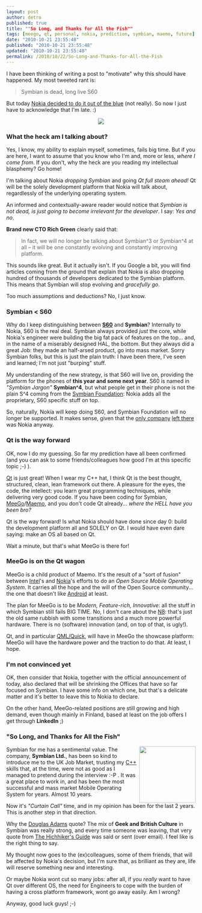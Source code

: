 ```yaml
---
layout: post
author: detro
published: true
title: ""So Long, and Thanks for All the Fish""
tags: [meego, qt, personal, nokia, prediction, symbian, maemo, future]
date: "2010-10-21 23:55:48"
published: "2010-10-21 23:55:48"
updated: "2010-10-21 23:55:48"
permalink: /2010/10/22/So-Long-and-Thanks-for-All-the-Fish
---
```


I have been thinking of writing a post to "motivate" why this should have happened. My most tweeted rant is:

> Symbian is dead, long live S60

But today [Nokia decided to do it out of the blue](http://conversations.nokia.com/2010/10/21/nokia-focuses-on-qt-to-extend-reach-for-developers-make-mobile-experience-richer-for-users/) (not really). So now I just have to acknowledge that I'm late. :)

<div align="center">
<img src="http://www.definitivedowntempo.com/wp-content/uploads/2010/02/dolphins.jpg" />
</div>

### What the heck am I talking about?

Yes, I know, my ability to explain myself, sometimes, fails big time. But if you are here, I want to assume that you know who I'm and, more or less, _where I come from_. If you don't, why the heck are you reading my intellectual blasphemy? Go home!

I'm talking about Nokia _dropping Symbian_ and going _Qt full steam ahead!_ Qt will be the solely development platform that Nokia will talk about, regardlessly of the underlying operating system.

An informed and contextually-aware reader would notice that _Symbian is not dead, is just going to become irrelevant for the developer_.  I say: _Yes and no_.

**Brand new CTO Rich Green** clearly said that:

> In fact, we will no longer be talking about Symbian^3 or Symbian^4 at all – it will be one constantly evolving and constantly improving platform.

This sounds like great. But it actually isn't. If you Google a bit, you will find articles coming from the ground that explain that Nokia is also dropping hundred of thousands of developers dedicated to the Symbian platform. This means that Symbian will stop evolving and _gracefully go_.

Too much assumptions and deductions? No, I just know.

### Symbian < S60

Why do I keep distinguishing between **[S60](http://en.wikipedia.org/wiki/S60)** and **Symbian**? Internally to Nokia, S60 is the real deal. Symbian always provided _just_ the core, while Nokia's engineer were building the big fat pack of features on the top... and, in the name of a miserably designed HAL, the bottom. But they always did a great Job: they made an half-arsed product, go into mass market. Sorry Symbian folks, but this is just the plain truth: I have been there, I've seen and learned; I'm not just "burping" stuff.

My understanding of the new strategy, is that S60 will live on, providing the platform for the phones of **this year and some next year**. S60 is named in _"Symbian Jargon"_ **Symbian^4**, but what people get in their phone is not the plain S^4 coming from the [Symbian Foundation](http://www.symbian.org/): Nokia adds all the proprietary, S60 specific stuff on top.

So, naturally, Nokia will keep doing S60, and Symbian Foundation will no longer be supported. It makes sense, given that the [only company](http://www.mobilecrunch.com/2010/10/01/symbian-takes-another-hit-loses-support-from-samsung/) [left there](http://www.zdnet.co.uk/news/mobile-devices/2010/09/25/sony-ericsson-abandons-symbian-for-android-and-wp7-40090267/) was Nokia anyway.

### Qt is the way forward

OK, now I do my guessing. So far my prediction have all been confirmed (and you can ask to some friends/colleagues how good I'm at this specific topic ;-) ).

[Qt](http://qt.nokia.com) is just great! When I wear my C++ hat, I think Qt is the best thought, structured, clean, lean framework out there. A pleasure for the eyes, the code, the intellect: you learn great programming techniques, while delivering very good code. If you have been coding for Symbian, [MeeGo](http://meego.com/)/[Maemo](http://maemo.org/), and you don't code Qt already... _where the HELL have you been bro?_

Qt is the way forward! Is what Nokia should have done since day 0: build the development platform all and SOLELY on Qt. I would have even dare saying: make an OS all based on Qt.

Wait a minute, but that's what MeeGo is there for!

### MeeGo is on the Qt wagon

MeeGo is a child product of Maemo. It's the result of a "sort of fusion" between [Intel](http://www.intel.com/)'s and [Nokia](http://www.nokia.com/)'s efforts to do an _Open Source Mobile Operating System_. It carries all the hope and the will of the Open Source community... the one that doesn't like [Android](http://www.android.com) at least.

The plan for MeeGo is to be _Modern, Feature-rich, Innovative_: all the stuff in which Symbian still fails BIG TIME. No, I don't care about the [N8](http://events.nokia.com/NokiaN8/): that's just the old same rubbish with some transitions and a much more powerful hardware. There is no (software) innovation (and, on top of that, is ugly!).

Qt, and in particular [QML/Quick](http://qt.nokia.com/products/qt-quick/), will have in MeeGo the showcase platform: MeeGo will have the hardware power and the traction to do that. At least, I hope.

### I'm not convinced yet

OK, then consider that Nokia, together with the official announcement of today, also declared that will be shrinking the Offices that have so far focused on Symbian. I have some info on which one, but that's a delicate matter and it's better to leave this to Nokia to declare.

On the other hand, MeeGo-related positions are still growing and high demand, even though mainly in Finland, based at least on the job offers I get through **LinkedIn** ;)

### "So Long, and Thanks for All the Fish"
<img src="http://www.ozsticker.com/312-662-large/dont-panic-thumb.jpg" width="150" align="right" />

Symbian for me has a sentimental value. The company, **Symbian Ltd.**, has been so kind to introduce me to the UK Job Market, trusting my [C++](http://en.wikipedia.org/wiki/C%2B%2B) skills that, at the time, were not as good as I managed to pretend during the interview :-P . It was a great place to work in, and has been the most successful and mass market Mobile Operating System for years. Almost 10 years.

Now it's _"Curtain Call"_ time, and in my opinion has been for the last 2 years. This is another step in that direction.

Why the [Douglas Adams](http://en.wikiquote.org/wiki/Douglas_Adams) quote? The mix of **Geek and British Culture** in Symbian was really strong, and every time someone was leaving, that very quote from [The Hichhiker's Guide](http://en.wikipedia.org/wiki/The_Hitchhiker's_Guide_to_the_Galaxy) was said or sent (over email). I feel like is the right thing to say.

My thought now goes to the (ex)colleagues, some of them friends, that will be affected by Nokia's decision, but I'm sure that, as brilliant as they are, life will reserve something new and interesting.

Or maybe Nokia wont cut so many jobs: after all, if you _really_ want to have Qt over different OS, the need for Engineers to cope with the burden of having a cross platform framework, wont go away easily. Am I wrong?

Anyway, good luck guys! ;-)
